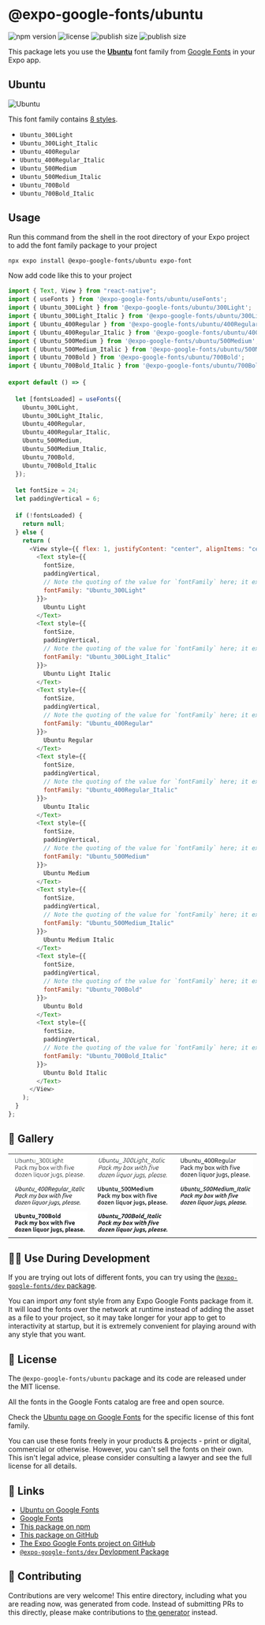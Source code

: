 # @expo-google-fonts/ubuntu

![npm version](https://flat.badgen.net/npm/v/@expo-google-fonts/ubuntu)
![license](https://flat.badgen.net/github/license/expo/google-fonts)
![publish size](https://flat.badgen.net/packagephobia/install/@expo-google-fonts/ubuntu)
![publish size](https://flat.badgen.net/packagephobia/publish/@expo-google-fonts/ubuntu)

This package lets you use the [**Ubuntu**](https://fonts.google.com/specimen/Ubuntu) font family from [Google Fonts](https://fonts.google.com/) in your Expo app.

## Ubuntu

![Ubuntu](./font-family.png)

This font family contains [8 styles](#-gallery).

- `Ubuntu_300Light`
- `Ubuntu_300Light_Italic`
- `Ubuntu_400Regular`
- `Ubuntu_400Regular_Italic`
- `Ubuntu_500Medium`
- `Ubuntu_500Medium_Italic`
- `Ubuntu_700Bold`
- `Ubuntu_700Bold_Italic`

## Usage

Run this command from the shell in the root directory of your Expo project to add the font family package to your project

```sh
npx expo install @expo-google-fonts/ubuntu expo-font
```

Now add code like this to your project

```js
import { Text, View } from "react-native";
import { useFonts } from '@expo-google-fonts/ubuntu/useFonts';
import { Ubuntu_300Light } from '@expo-google-fonts/ubuntu/300Light';
import { Ubuntu_300Light_Italic } from '@expo-google-fonts/ubuntu/300Light_Italic';
import { Ubuntu_400Regular } from '@expo-google-fonts/ubuntu/400Regular';
import { Ubuntu_400Regular_Italic } from '@expo-google-fonts/ubuntu/400Regular_Italic';
import { Ubuntu_500Medium } from '@expo-google-fonts/ubuntu/500Medium';
import { Ubuntu_500Medium_Italic } from '@expo-google-fonts/ubuntu/500Medium_Italic';
import { Ubuntu_700Bold } from '@expo-google-fonts/ubuntu/700Bold';
import { Ubuntu_700Bold_Italic } from '@expo-google-fonts/ubuntu/700Bold_Italic';

export default () => {

  let [fontsLoaded] = useFonts({
    Ubuntu_300Light, 
    Ubuntu_300Light_Italic, 
    Ubuntu_400Regular, 
    Ubuntu_400Regular_Italic, 
    Ubuntu_500Medium, 
    Ubuntu_500Medium_Italic, 
    Ubuntu_700Bold, 
    Ubuntu_700Bold_Italic
  });

  let fontSize = 24;
  let paddingVertical = 6;

  if (!fontsLoaded) {
    return null;
  } else {
    return (
      <View style={{ flex: 1, justifyContent: "center", alignItems: "center" }}>
        <Text style={{
          fontSize,
          paddingVertical,
          // Note the quoting of the value for `fontFamily` here; it expects a string!
          fontFamily: "Ubuntu_300Light"
        }}>
          Ubuntu Light
        </Text>
        <Text style={{
          fontSize,
          paddingVertical,
          // Note the quoting of the value for `fontFamily` here; it expects a string!
          fontFamily: "Ubuntu_300Light_Italic"
        }}>
          Ubuntu Light Italic
        </Text>
        <Text style={{
          fontSize,
          paddingVertical,
          // Note the quoting of the value for `fontFamily` here; it expects a string!
          fontFamily: "Ubuntu_400Regular"
        }}>
          Ubuntu Regular
        </Text>
        <Text style={{
          fontSize,
          paddingVertical,
          // Note the quoting of the value for `fontFamily` here; it expects a string!
          fontFamily: "Ubuntu_400Regular_Italic"
        }}>
          Ubuntu Italic
        </Text>
        <Text style={{
          fontSize,
          paddingVertical,
          // Note the quoting of the value for `fontFamily` here; it expects a string!
          fontFamily: "Ubuntu_500Medium"
        }}>
          Ubuntu Medium
        </Text>
        <Text style={{
          fontSize,
          paddingVertical,
          // Note the quoting of the value for `fontFamily` here; it expects a string!
          fontFamily: "Ubuntu_500Medium_Italic"
        }}>
          Ubuntu Medium Italic
        </Text>
        <Text style={{
          fontSize,
          paddingVertical,
          // Note the quoting of the value for `fontFamily` here; it expects a string!
          fontFamily: "Ubuntu_700Bold"
        }}>
          Ubuntu Bold
        </Text>
        <Text style={{
          fontSize,
          paddingVertical,
          // Note the quoting of the value for `fontFamily` here; it expects a string!
          fontFamily: "Ubuntu_700Bold_Italic"
        }}>
          Ubuntu Bold Italic
        </Text>
      </View>
    );
  }
};
```

## 🔡 Gallery


||||
|-|-|-|
|![Ubuntu_300Light](./300Light/Ubuntu_300Light.ttf.png)|![Ubuntu_300Light_Italic](./300Light_Italic/Ubuntu_300Light_Italic.ttf.png)|![Ubuntu_400Regular](./400Regular/Ubuntu_400Regular.ttf.png)||
|![Ubuntu_400Regular_Italic](./400Regular_Italic/Ubuntu_400Regular_Italic.ttf.png)|![Ubuntu_500Medium](./500Medium/Ubuntu_500Medium.ttf.png)|![Ubuntu_500Medium_Italic](./500Medium_Italic/Ubuntu_500Medium_Italic.ttf.png)||
|![Ubuntu_700Bold](./700Bold/Ubuntu_700Bold.ttf.png)|![Ubuntu_700Bold_Italic](./700Bold_Italic/Ubuntu_700Bold_Italic.ttf.png)|||


## 👩‍💻 Use During Development

If you are trying out lots of different fonts, you can try using the [`@expo-google-fonts/dev` package](https://github.com/expo/google-fonts/tree/master/font-packages/dev#readme).

You can import _any_ font style from any Expo Google Fonts package from it. It will load the fonts over the network at runtime instead of adding the asset as a file to your project, so it may take longer for your app to get to interactivity at startup, but it is extremely convenient for playing around with any style that you want.


## 📖 License

The `@expo-google-fonts/ubuntu` package and its code are released under the MIT license.

All the fonts in the Google Fonts catalog are free and open source.

Check the [Ubuntu page on Google Fonts](https://fonts.google.com/specimen/Ubuntu) for the specific license of this font family.

You can use these fonts freely in your products & projects - print or digital, commercial or otherwise. However, you can't sell the fonts on their own. This isn't legal advice, please consider consulting a lawyer and see the full license for all details.

## 🔗 Links

- [Ubuntu on Google Fonts](https://fonts.google.com/specimen/Ubuntu)
- [Google Fonts](https://fonts.google.com/)
- [This package on npm](https://www.npmjs.com/package/@expo-google-fonts/ubuntu)
- [This package on GitHub](https://github.com/expo/google-fonts/tree/master/font-packages/ubuntu)
- [The Expo Google Fonts project on GitHub](https://github.com/expo/google-fonts)
- [`@expo-google-fonts/dev` Devlopment Package](https://github.com/expo/google-fonts/tree/master/font-packages/dev)

## 🤝 Contributing

Contributions are very welcome! This entire directory, including what you are reading now, was generated from code. Instead of submitting PRs to this directly, please make contributions to [the generator](https://github.com/expo/google-fonts/tree/master/packages/generator) instead.

